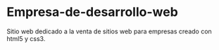 # Empresa-de-desarrollo-web
Sitio web dedicado a la venta de sitios web para empresas creado con html5 y css3.
